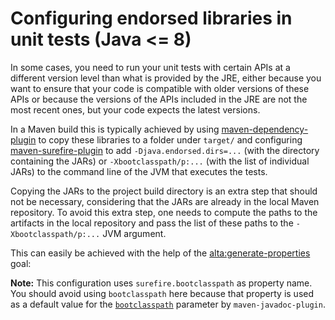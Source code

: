 <!--
  #%L
  Alta Maven Plugin
  %%
  Copyright (C) 2014 - 2024 Andreas Veithen
  %%
  Licensed under the Apache License, Version 2.0 (the "License");
  you may not use this file except in compliance with the License.
  You may obtain a copy of the License at
       http://www.apache.org/licenses/LICENSE-2.0
  Unless required by applicable law or agreed to in writing, software
  distributed under the License is distributed on an "AS IS" BASIS,
  WITHOUT WARRANTIES OR CONDITIONS OF ANY KIND, either express or implied.
  See the License for the specific language governing permissions and
  limitations under the License.
  #L%
  -->

# Configuring endorsed libraries in unit tests (Java <= 8)

In some cases, you need to run your unit tests with certain APIs at a different
version level than what is provided by the JRE, either because you want to ensure
that your code is compatible with older versions of these APIs or because
the versions of the APIs included in the JRE are not the most recent ones, but
your code expects the latest versions.

In a Maven build this is typically achieved by using
[maven-dependency-plugin](http://maven.apache.org/plugins/maven-dependency-plugin/) to
copy these libraries to a folder under `target/` and configuring
[maven-surefire-plugin](http://maven.apache.org/surefire/maven-surefire-plugin/)
to add `-Djava.endorsed.dirs=...` (with the directory containing the JARs) or
`-Xbootclasspath/p:...` (with the list of individual JARs) to the command line
of the JVM that executes the tests.

Copying the JARs to the project build directory is an extra step that should not be
necessary, considering that the JARs are already in the local Maven repository.
To avoid this extra step, one needs to compute the paths to the artifacts in the
local repository and pass the list of these paths to the `-Xbootclasspath/p:...`
JVM argument.

This can easily be achieved with the help of the
[alta:generate-properties](../generate-properties-mojo.html) goal:

<!-- MACRO{snippet|id=plugins|file=src/it/bootclasspath/pom.xml} -->

**Note:** This configuration uses `surefire.bootclasspath` as property name. You should
avoid using `bootclasspath` here because that property is used as a default value
for the [`bootclasspath`](https://maven.apache.org/plugins/maven-javadoc-plugin/jar-mojo.html#bootclasspath)
parameter by `maven-javadoc-plugin`.
